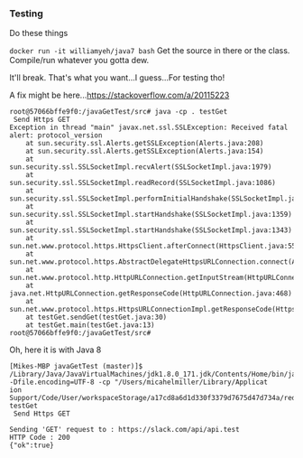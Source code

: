 ### Testing

Do these things

`docker run -it williamyeh/java7 bash`
Get the source in there or the class.  Compile/run whatever you gotta dew.

It'll break.  That's what you want...I guess...For testing tho!

A fix might be here...https://stackoverflow.com/a/20115223


```
root@57066bffe9f0:/javaGetTest/src# java -cp . testGet
 Send Https GET
Exception in thread "main" javax.net.ssl.SSLException: Received fatal alert: protocol_version
	at sun.security.ssl.Alerts.getSSLException(Alerts.java:208)
	at sun.security.ssl.Alerts.getSSLException(Alerts.java:154)
	at sun.security.ssl.SSLSocketImpl.recvAlert(SSLSocketImpl.java:1979)
	at sun.security.ssl.SSLSocketImpl.readRecord(SSLSocketImpl.java:1086)
	at sun.security.ssl.SSLSocketImpl.performInitialHandshake(SSLSocketImpl.java:1332)
	at sun.security.ssl.SSLSocketImpl.startHandshake(SSLSocketImpl.java:1359)
	at sun.security.ssl.SSLSocketImpl.startHandshake(SSLSocketImpl.java:1343)
	at sun.net.www.protocol.https.HttpsClient.afterConnect(HttpsClient.java:559)
	at sun.net.www.protocol.https.AbstractDelegateHttpsURLConnection.connect(AbstractDelegateHttpsURLConnection.java:185)
	at sun.net.www.protocol.http.HttpURLConnection.getInputStream(HttpURLConnection.java:1301)
	at java.net.HttpURLConnection.getResponseCode(HttpURLConnection.java:468)
	at sun.net.www.protocol.https.HttpsURLConnectionImpl.getResponseCode(HttpsURLConnectionImpl.java:338)
	at testGet.sendGet(testGet.java:30)
	at testGet.main(testGet.java:13)
root@57066bffe9f0:/javaGetTest/src#
```
Oh, here it is with Java 8 

```
[Mikes-MBP javaGetTest (master)]$ /Library/Java/JavaVirtualMachines/jdk1.8.0_171.jdk/Contents/Home/bin/java -Dfile.encoding=UTF-8 -cp "/Users/micahelmiller/Library/Applicat
ion Support/Code/User/workspaceStorage/a17cd8a6d1d330f3379d7675d47d734a/redhat.java/jdt_ws/javaGetTest_f47452d8/bin" testGet
 Send Https GET

Sending 'GET' request to : https://slack.com/api/api.test
HTTP Code : 200
{"ok":true}
```